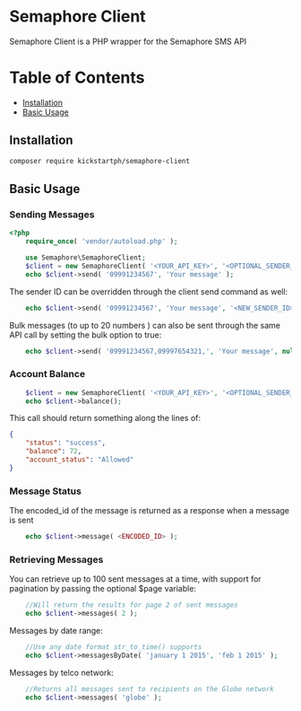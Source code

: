 # Semaphore Client

Semaphore Client is a PHP wrapper for the Semaphore SMS API

# Table of Contents
 - [Installation](#installation)
 - [Basic Usage](#basic-usage)

## Installation

```sh
composer require kickstartph/semaphore-client
```

## Basic Usage

### Sending Messages
```php
<?php
    require_once( 'vendor/autoload.php' );

    use Semaphore\SemaphoreClient;
    $client = new SemaphoreClient( '<YOUR_API_KEY>', '<OPTIONAL_SENDER_ID' );
    echo $client->send( '09991234567', 'Your message' );
```
The sender ID can be overridden through the client send command as well:
```php
    echo $client->send( '09991234567', 'Your message', '<NEW_SENDER_ID>' );
```

Bulk messages (to up to 20 numbers ) can also be sent through the same API call by setting the bulk option to true:

```php
    echo $client->send( '09991234567,09997654321,', 'Your message', null, true );
```


### Account Balance
```php
    $client = new SemaphoreClient( '<YOUR_API_KEY>', '<OPTIONAL_SENDER_ID' );
    echo $client->balance();
```
This call should return something along the lines of:
```json
{
    "status": "success",
    "balance": 72,
    "account_status": "Allowed"
}
```

### Message Status
The encoded_id of the message is returned as a response when a message is sent
```php
    echo $client->message( <ENCODED_ID> );
```

### Retrieving Messages
You can retrieve up to 100 sent messages at a time, with support for pagination by passing the optional $page variable:

```php 
    //Will return the results for page 2 of sent messages
    echo $client->messages( 2 ); 
```

Messages by date range:
```php 
    //Use any date format str_to_time() supports
    echo $client->messagesByDate( 'january 1 2015', 'feb 1 2015' );  
```
Messages by telco network:
```php 
    //Returns all messages sent to recipients on the Globe network
    echo $client->messages( 'globe' ); 
```


